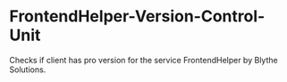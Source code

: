 # FrontendHelper-Version-Control-Unit
Checks if client has pro version for the service FrontendHelper by Blythe Solutions.
